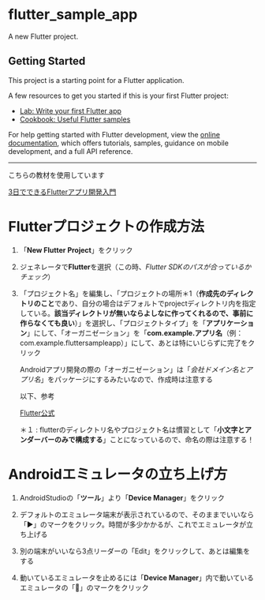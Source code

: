 # flutter_sample_app

A new Flutter project.

## Getting Started

This project is a starting point for a Flutter application.

A few resources to get you started if this is your first Flutter project:

- [Lab: Write your first Flutter app](https://docs.flutter.dev/get-started/codelab)
- [Cookbook: Useful Flutter samples](https://docs.flutter.dev/cookbook)

For help getting started with Flutter development, view the
[online documentation](https://docs.flutter.dev/), which offers tutorials,
samples, guidance on mobile development, and a full API reference.

---

こちらの教材を使用しています

[3日でできるFlutterアプリ開発入門](https://www.udemy.com/course/flutter_starter/)

# Flutterプロジェクトの作成方法

1. 「**New Flutter Project**」をクリック

2. ジェネレータで**Flutter**を選択（この時、*Flutter SDKのパスが合っているかチェック*）

3. 「プロジェクト名」を編集し、「プロジェクトの場所＊1（**作成先のディレクトリのこと**であり、自分の場合はデフォルトでprojectディレクトリ内を指定している。**該当ディレクトリが無いならよしなに作ってくれるので、事前に作らなくても良い**）」を選択し、「プロジェクトタイプ」を「**アプリケーション**」にして、「オーガニゼーション」を「**com.example.アプリ名**（例：com.example.fluttersampleapp）」にして、あとは特にいじらずに完了をクリック

   Androidアプリ開発の際の「オーガニゼーション」は「*会社ドメイン名とアプリ名*」をパッケージにするみたいなので、作成時は注意する

   以下、参考

   [Flutter公式](https://docs.flutter.dev/get-started/test-drive?tab=androidstudio)

   ＊１ : flutterのディレクトリ名やプロジェクト名は慣習として「**小文字とアンダーバーのみで構成する**」ことになっているので、命名の際は注意する！

# Androidエミュレータの立ち上げ方

1. AndroidStudioの「**ツール**」より「**Device Manager**」をクリック

2. デフォルトのエミュレータ端末が表示されているので、そのままでいいなら「▶︎」のマークをクリック。時間が多少かかるが、これでエミュレータが立ち上げる

3. 別の端末がいいなら3点リーダーの「Edit」をクリックして、あとは編集をする

4. 動いているエミュレータを止めるには「**Device Manager**」内で動いているエミュレータの「🔳」のマークをクリック
